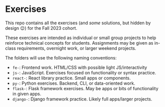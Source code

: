 # Exercises

This repo contains all the exercises (and _some_ solutions, but hidden by design 😉) for the Fall 2023 cohort.

These exercises are intended as individual or small group projects to help reinforce technical concepts for students. Assignments may be given as in-class requirements, overnight work, or larger weekend projects.

The folders will use the following naming conventions:

* `fe-`: Frontend work. HTML/CSS with possible light JS/interactivity
* `js-`: JavaScript. Exercises focused on functionality or syntax practice.
* `react-`: React library practice. Small apps or components.
* `py-`: Python exercises. Backend, CLI, or data-oriented work.
* `flask-`: Flask framework exercises. May be apps or bits of functionality in given apps.
* `django-`: Django framework practice. Likely full apps/larger projects.